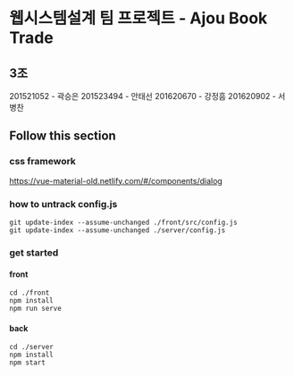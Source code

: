 # 웹시스템설계 팀 프로젝트 - Ajou Book Trade

## 3조
201521052 - 곽승은
201523494 - 안태선
201620670 - 강정흠
201620902 - 서병찬

## Follow this section
### css framework

https://vue-material-old.netlify.com/#/components/dialog

### how to untrack config.js

```
git update-index --assume-unchanged ./front/src/config.js
git update-index --assume-unchanged ./server/config.js
```

### get started

#### front
```
cd ./front
npm install
npm run serve
```

#### back
```
cd ./server
npm install
npm start
```
